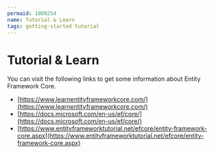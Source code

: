 ```yaml
---
permaid: 1000254
name: Tutorial & Learn
tags: getting-started tutorial
---
```


# Tutorial & Learn

You can visit the following links to get some information about Entity Framework Core. 

 - [https://www.learnentityframeworkcore.com/](https://www.learnentityframeworkcore.com/)
 - [https://docs.microsoft.com/en-us/ef/core/](https://docs.microsoft.com/en-us/ef/core/)
 - [https://www.entityframeworktutorial.net/efcore/entity-framework-core.aspx](https://www.entityframeworktutorial.net/efcore/entity-framework-core.aspx)
 
